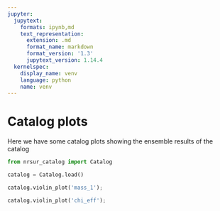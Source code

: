 ```yaml
---
jupyter:
  jupytext:
    formats: ipynb,md
    text_representation:
      extension: .md
      format_name: markdown
      format_version: '1.3'
      jupytext_version: 1.14.4
  kernelspec:
    display_name: venv
    language: python
    name: venv
---
```


# Catalog plots 

Here we have some catalog plots showing the ensemble results of the catalog

```python
from nrsur_catalog import Catalog

catalog = Catalog.load()
```

```python
catalog.violin_plot('mass_1');
```

```python
catalog.violin_plot('chi_eff');
```

